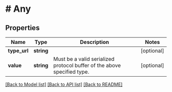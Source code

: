 # # Any

## Properties

Name | Type | Description | Notes
------------ | ------------- | ------------- | -------------
**type_url** | **string** |  | [optional]
**value** | **string** | Must be a valid serialized protocol buffer of the above specified type. | [optional]

[[Back to Model list]](../../README.md#models) [[Back to API list]](../../README.md#endpoints) [[Back to README]](../../README.md)
